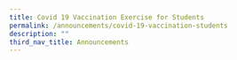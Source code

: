 ```yaml
---
title: Covid 19 Vaccination Exercise for Students
permalink: /announcements/covid-19-vaccination-students
description: ""
third_nav_title: Announcements
---
```


